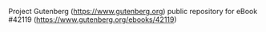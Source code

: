 Project Gutenberg (https://www.gutenberg.org) public repository for eBook #42119 (https://www.gutenberg.org/ebooks/42119)
